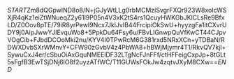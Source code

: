 $START$Zm8dQGpwlND8o8/N+jGJyWtLLg0rbMCMziSvgrFXQr923W8xoIcWSXjR4qKz1eiZtWNueqZ2y61l9P05n4V3xK2tS4rs1QcuyHWKGbJKlCLsRe9BfxLD/Z0Oov8pTE/79iR8yrPewI9Ncx7JklJvIB44FrcipiOkSwU+hyyzgFa1itCXvrUDY9j0AipJwwYJIEvquWo8+5PpkDu64Fsy6u/FBvLIGnwpQuVfKwCT44CJpvVOgCib+FJbdDCOoMki2nu/KYV4I0TPwRcM6G381rxd5NRxXCn+yTDBaN/RDWXDvbSXrWMnvY+CFW90zGvbV4z4PbWA8+hBWjMjymr4T1/RkvQV7kjl+SywuCxJ4er/cSbuOiAxGquNMEElDF32LTgNcFJnFFf/ctHFFeigCxpJp+8tGLt5sFgfB3EwTSjDNj6lO8f2uyzATfWC/T11GUWsFOkJw4zqtvJXyM8CXw==$END$